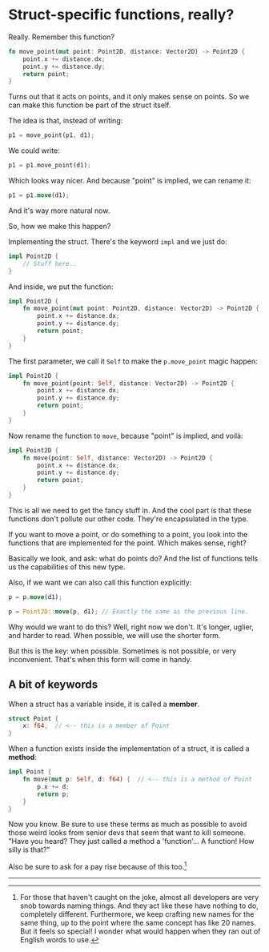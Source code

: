 # Struct-specific functions, really?

Really. Remember this function?

```rust
fn move_point(mut point: Point2D, distance: Vector2D) -> Point2D {
    point.x += distance.dx;
    point.y += distance.dy;
    return point;
}
```

Turns out that it acts on points, and it only makes sense on points. So we
can make this function be part of the struct itself.

The idea is that, instead of writing:

```rust
p1 = move_point(p1, d1);
```

We could write:

```rust
p1 = p1.move_point(d1);
```

Which looks way nicer. And because "point" is implied, we can rename it:

```rust
p1 = p1.move(d1);
```

And it's way more natural now.

So, how we make this happen?

Implementing the struct. There's the keyword `impl` and we just do:

```rust
impl Point2D {
    // Stuff here..
}
```

And inside, we put the function:

```rust
impl Point2D {
    fn move_point(mut point: Point2D, distance: Vector2D) -> Point2D {
        point.x += distance.dx;
        point.y += distance.dy;
        return point;
    }
}
```

The first parameter, we call it `Self` to make the `p.move_point` magic happen:

```rust
impl Point2D {
    fn move_point(point: Self, distance: Vector2D) -> Point2D {
        point.x += distance.dx;
        point.y += distance.dy;
        return point;
    }
}
```

Now rename the function to `move`, because "point" is implied, and voilà:
```rust
impl Point2D {
    fn move(point: Self, distance: Vector2D) -> Point2D {
        point.x += distance.dx;
        point.y += distance.dy;
        return point;
    }
}
```

This is all we need to get the fancy stuff in. And the cool part is that these
functions don't pollute our other code. They're encapsulated in the type.

If you want to move a point, or do something to a point, you look into the 
functions that are implemented for the point. Which makes sense, right?

Basically we look, and ask: what do points do? And the list of functions tells
us the capabilities of this new type.

Also, if we want we can also call this function explicitly:

```rust
p = p.move(d1);

p = Point2D::move(p, d1); // Exactly the same as the previous line.
```

Why would we want to do this? Well, right now we don't. It's longer, uglier, and
harder to read. When possible, we will use the shorter form.

But this is the key: when possible. Sometimes is not possible, or very 
inconvenient. That's when this form will come in handy.

## A bit of keywords 

When a struct has a variable inside, it is called a **member**.

```rust
struct Point {
    x: f64,  // <-- this is a member of Point
}
```

When a function exists inside the implementation of a struct, it is called a
**method**:

```rust
impl Point {
    fn move(mut p: Self, d: f64) {  // <-- this is a method of Point
        p.x += d;
        return p;
    }
}
```

Now you know. Be sure to use these terms as much as possible to avoid those weird
looks from senior devs that seem that want to kill someone. "Have you heard? They
just called a method a 'function'… A function! How silly is that?"

Also be sure to ask for a pay rise because of this too.[^1]

-------

[^1]: For those that haven't caught on the joke, almost all developers are very
snob towards naming things. And they act like these have nothing to do, 
completely different. Furthermore, we keep crafting new names for the same 
thing, up to the point where the same concept has like 20 names. But it feels so
special! I wonder what would happen when they ran out of English words to use[^2].

[^2]: Wait, I do know. See [TMTLA](https://acronyms.thefreedictionary.com/Too+Many+Three+Letter+Acronyms).

